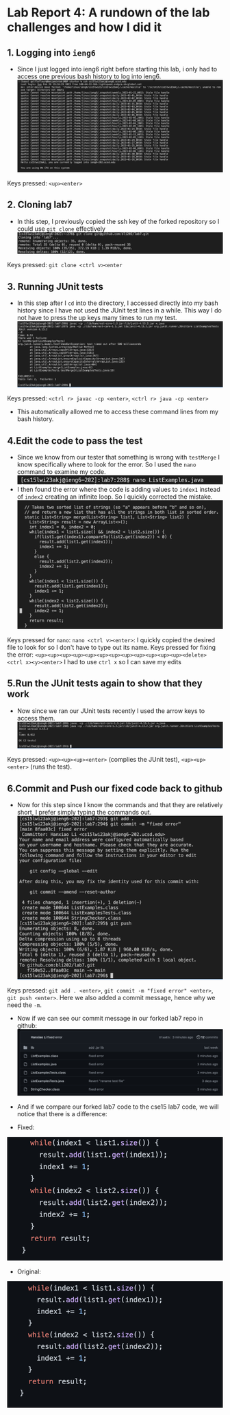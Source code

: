 # Lab Report 4: A rundown of the lab challenges and how I did it #


## 1. Logging into ```ieng6``` ##
   - Since I just logged into ieng6 right before starting this lab, i only had to access one previous bash history to log into ieng6.
   ![Image](4.1.png)
    
   Keys pressed: ```<up><enter>```
   
## 2. Cloning lab7 ##
  - In this step, I previously copied the ssh key of the forked repository so I could use ```git clone``` effectively
  ![Image](4.2.png)
 
  Keys pressed: ```git clone <ctrl v><enter```
  
## 3. Running JUnit tests ##
  - In this step after I ```cd``` into the directory, I accessed directly into my bash history since I have not used the JUnit test lines in a while. This way I do not have to press the up keys many times to run my test.
  ![Image](4.4.png)
  
  Keys pressed: ```<ctrl r> javac -cp <enter>```, ```<ctrl r> java -cp <enter>```
   
  - This automatically allowed me to access these command lines from my bash history.

## 4.Edit the code to pass the test ##
  - Since we know from our tester that something is wrong with ```testMerge``` I know specifically where to look for the error. So I used the ```nano``` command to examine my code.
  ![Image](4.5.png)
  - I then found the error where the code is adding values to ```index1``` instead of ```index2``` creating an infinite loop. So I quickly corrected the mistake.
  ![Image](4.6.png)
  
  Keys pressed for ```nano```: ```nano <ctrl v><enter>```: I quickly copied the desired file to look for so I don't have to type out its name.
  Keys pressed for fixing the error: ```<up><up><up><up><up><up><up><up><up><up><up><up><delete> <ctrl x><y><enter>``` I had to use ```ctrl x``` so I can save my edits
  
## 5.Run the JUnit tests again to show that they work ##
 
  - Now since we ran our JUnit tests recently I used the arrow keys to access them.
  ![Image](4.7.png)
  
  Keys pressed: ```<up><up><up><enter>``` (complies the JUnit test), ```<up><up><enter>``` (runs the test).
  
## 6.Commit and Push our fixed code back to github ##
  
  - Now for this step since I know the commands and that they are relatively short, I prefer simply typing the commands out.
  ![Image](4.8.png)
  
  Keys pressed: ```git add . <enter>```, ```git commit -m "fixed error" <enter>```, ```git push <enter>```. Here we also added a commit message, hence why we need the ```-m```.
  
  - Now if we can see our commit message in our forked lab7 repo in github:
  ![Image](4.9.png)
  
  - And if we compare our forked lab7 code to the cse15 lab7 code, we will notice that there is a difference:
  - Fixed:
  
  ![Image](4.10.png)
  
  - Original:
  
  ![image](4.11.png) 
  
  
